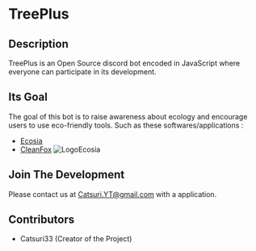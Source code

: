 # TreePlus

## Description

TreePlus is an Open Source discord bot encoded in JavaScript where everyone can participate in its development.

## Its Goal

The goal of this bot is to raise awareness about ecology and encourage users to use eco-friendly tools.
Such as these softwares/applications :

- [Ecosia](http://ecosia.org)
- [CleanFox](http://cleanfox.io) ![LogoEcosia](https://image.noelshack.com/fichiers/2019/11/2/1552408454-card-share-content-facebook.jpg)

## Join The Development

Please contact us at Catsuri.YT@gmail.com with a application.

## Contributors
- Catsuri33 (Creator of the Project)
